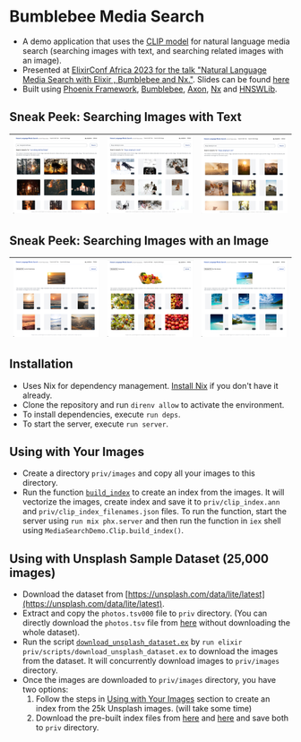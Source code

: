# Bumblebee Media Search

- A demo application that uses the [CLIP model](https://openai.com/research/clip) for natural language media search (searching images with text, and searching related images with an image).
- Presented at [ElixirConf Africa 2023 for the talk "Natural Language Media Search with Elixir , Bumblebee and Nx."](https://elixirconf.africa/sessions/natural-language-media-search-with-elixir-bumblebee-and-nx). Slides can be found [here](https://assets.rajrajhans.com/bumblebee-media-search/slides_raj_rajhans_elixir_conf_africa_2023.pdf)
- Built using [Phoenix Framework](https://github.com/phoenixframework/phoenix), [Bumblebee](https://github.com/elixir-nx/bumblebee), [Axon](https://github.com/elixir-nx/axon), [Nx](https://github.com/elixir-nx/nx) and [HNSWLib](https://github.com/elixir-nx/hnswlib).

## Sneak Peek: Searching Images with Text

| ![ Searching Images with Text 1 ](./docs/search-with-text-1.jpeg) | ![ Searching Images with Text 2 ](./docs/search-with-text-2.jpeg) | ![ Searching Images with Text 3 ](./docs/search-with-text-3.jpeg) |
| ----------------------------------------------------------------- | ----------------------------------------------------------------- | ----------------------------------------------------------------- |

## Sneak Peek: Searching Images with an Image

| ![ Searching Images with an Image 1 ](./docs/search-with-image-1.png) | ![ Searching Images with an Image 2 ](./docs/search-with-image-2.jpeg) | ![ Searching Images with an Image 3 ](./docs/search-with-image-3.png) |
| --------------------------------------------------------------------- | ---------------------------------------------------------------------- | --------------------------------------------------------------------- |

## Installation

- Uses Nix for dependency management. [Install Nix](https://nixos.org/download.html) if you don't have it already.
- Clone the repository and run `direnv allow` to activate the environment.
- To install dependencies, execute `run deps`.
- To start the server, execute `run server`.

## Using with Your Images

- Create a directory `priv/images` and copy all your images to this directory.
- Run the function [`build_index`](./lib/media_search_demo/clip/clip_index.ex) to create an index from the images. It will vectorize the images, create index and save it to `priv/clip_index.ann` and `priv/clip_index_filenames.json` files. To run the function, start the server using `run mix phx.server` and then run the function in `iex` shell using `MediaSearchDemo.Clip.build_index()`.

## Using with Unsplash Sample Dataset (25,000 images)

- Download the dataset from [https://unsplash.com/data/lite/latest](https://unsplash.com/data/lite/latest).
- Extract and copy the `photos.tsv000` file to `priv` directory. (You can directly download the `photos.tsv` file from [here](https://assets.rajrajhans.com/bumblebee-media-search/unsplash-25k/photos.tsv000) without downloading the whole dataset).
- Run the script [`download_unsplash_dataset.ex`](./priv/scripts/download_unsplash_dataset.ex) by `run elixir priv/scripts/download_unsplash_dataset.ex` to download the images from the dataset. It will concurrently download images to `priv/images` directory.
- Once the images are downloaded to `priv/images` directory, you have two options:
  1. Follow the steps in [Using with Your Images](#using-with-your-images) section to create an index from the 25k Unsplash images. (will take some time)
  2. Download the pre-built index files from [here](https://assets.rajrajhans.com/bumblebee-media-search/unsplash-25k/clip_index.ann) and [here](https://assets.rajrajhans.com/bumblebee-media-search/unsplash-25k/clip_index_filenames.json) and save both to `priv` directory.
